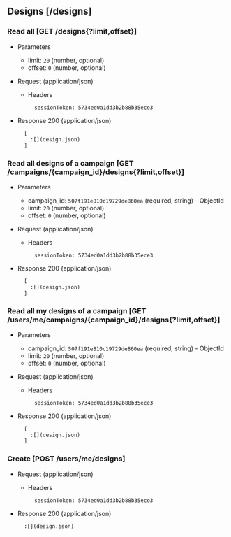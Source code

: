 ## Designs [/designs]

### Read all [GET /designs{?limit,offset}]

+ Parameters
    + limit: `20` (number, optional)
    + offset: `0` (number, optional)

+ Request (application/json)

    + Headers

            sessionToken: 5734ed0a1dd3b2b88b35ece3

+ Response 200 (application/json)

        [
          :[](design.json)
        ]

### Read all designs of a campaign  [GET /campaigns/{campaign_id}/designs{?limit,offset}]

+ Parameters
    + campaign_id: `507f191e810c19729de860ea` (required, string) - ObjectId
    + limit: `20` (number, optional)
    + offset: `0` (number, optional)

+ Request (application/json)

    + Headers

            sessionToken: 5734ed0a1dd3b2b88b35ece3

+ Response 200 (application/json)

        [
          :[](design.json)
        ]

### Read all my designs of a campaign [GET /users/me/campaigns/{campaign_id}/designs{?limit,offset}]

+ Parameters
    + campaign_id: `507f191e810c19729de860ea` (required, string) - ObjectId
    + limit: `20` (number, optional)
    + offset: `0` (number, optional)

+ Request (application/json)

    + Headers

            sessionToken: 5734ed0a1dd3b2b88b35ece3

+ Response 200 (application/json)

        [
          :[](design.json)
        ]

### Create [POST /users/me/designs]

+ Request (application/json)

    + Headers

            sessionToken: 5734ed0a1dd3b2b88b35ece3

+ Response 200 (application/json)

        :[](design.json)
